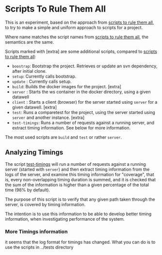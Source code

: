 # Scripts To Rule Them All

This is an experiment, based on the approach from [scripts to rule them all](https://github.com/github/scripts-to-rule-them-all), to
try to make a simple and uniform approach to scripts for a project.

Where name matches the script names from [scripts to rule them all](https://github.com/github/scripts-to-rule-them-all), 
the semantics are the same.

Scripts marked with [extra] are some additional scripts, compared to [scripts to rule them all](https://github.com/github/scripts-to-rule-them-all):

* `boostrap`: Bootstrap the project. Retrieves or update an svn dependency, after initial clone.
* `setup`: Currently calls bootstrap.
* `update` : Currently calls setup.
* `build`: Builds the docker images for the project. [extra]
* `server` : Starts the ws container in the docker directory, using a given datawell
* `client` : Starts a client (browser) for the server started using `server` for a given datawell. [extra]
* `test`: Runs a comparetest for the project, using the server started using `server` and another instance. [extra]
* `test-timings`: Runs a number of requests against a running server, and extract timing information. See below for more information.

The most used scripts are `build` and `test` or rather `server`.

## Analyzing Timings

The script [test-timings](test-timings) will run a number of requests against
a running server (started with `server`) and then extract timing information 
from the logs of the server, and examine this timing information for "coverage", that
is, every non-overlapping timing duration is summed, and it is checked that 
the sum of the information is higher than a given percentage of the total time (98% by default).

The purpose of this script is to verify that any given path taken through the 
server, is covered by timing information. 

The intention is to use this information to be able to develop better timing information, 
when investigating performance of the system.

### More Timings information
it seems that the log format for timings has changed. What you can do is to use the scripts in ../tests directory
